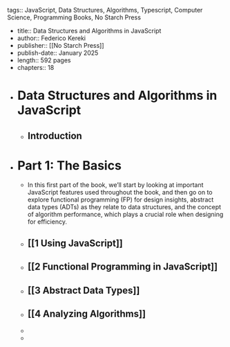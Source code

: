 tags:: JavaScript, Data Structures, Algorithms, Typescript, Computer Science, Programming Books, No Starch Press

- title:: Data Structures and Algorithms in JavaScript
- author:: Federico Kereki
- publisher:: [[No Starch Press]]
- publish-date:: January 2025
- length:: 592 pages
- chapters:: 18
- # Data Structures and Algorithms in JavaScript
	- ## Introduction
- # Part 1: The Basics
	- In this first part of the book, we’ll start by looking at important 
	  JavaScript features used throughout the book, and then go on to explore 
	  functional programming (FP) for design insights, abstract data types 
	  (ADTs) as they relate to data structures, and the concept of algorithm 
	  performance, which plays a crucial role when designing for efficiency.
	- ## [[1 Using JavaScript]]
	- ## [[2 Functional Programming in JavaScript]]
	- ## [[3 Abstract Data Types]]
	- ## [[4 Analyzing Algorithms]]
	-
	-